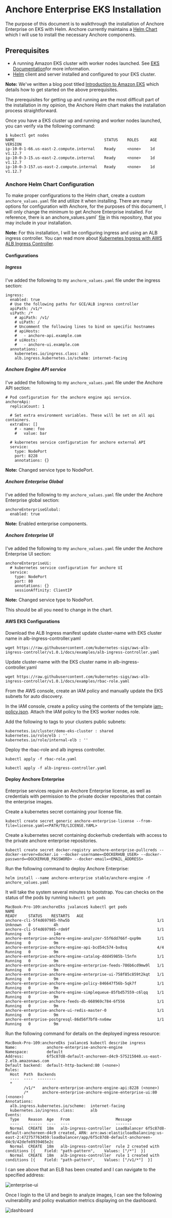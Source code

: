 # Anchore Enterprise EKS Installation

The purpose of this document is to walkthrough the installation of Anchore Enterprise on EKS with Helm. Anchore currently maintains a [Helm Chart](https://github.com/helm/charts/tree/master/stable/anchore-engine) which I will use to install the necessary Anchore components. 

## Prerequisites

- A running Amazon EKS cluster with worker nodes launched. See [EKS Documentation](https://docs.aws.amazon.com/eks/latest/userguide/getting-started.html)for more information.
- [Helm](https://helm.sh/) client and server installed and configured to your EKS cluster.

**Note:** We've written a blog post titled [Introduction to Amazon EKS](https://anchore.com/introduction-to-amazon-eks/) which details how to get started on the above prerequisites.

The prerequisites for getting up and running are the most difficult part of the installation in my opinion, the Anchore Helm chart makes the installation process straightforward. 

Once you have a EKS cluster up and running and worker nodes launched, you can verify via the following command:

```
$ kubectl get nodes
NAME                                       STATUS    ROLES     AGE       VERSION
ip-10-0-1-66.us-east-2.compute.internal    Ready     <none>    1d        v1.12.7
ip-10-0-3-15.us-east-2.compute.internal    Ready     <none>    1d        v1.12.7
ip-10-0-3-157.us-east-2.compute.internal   Ready     <none>    1d        v1.12.7
```

### Anchore Helm Chart Configuration

To make proper configurations to the Helm chart, create a custom `anchore_values.yaml` file and utilize it when installing. There are many options for configuration with Anchore, for the purposes of this document, I will only change the minimum to get Anchore Enterprise installed. For reference, there is an anchore_values.yaml` [file](anchore_values.yaml) in this repository, that you may include in your installation. 

**Note:** For this installation, I will be configuring ingress and using an ALB ingress controller. You can read more about [Kubernetes Ingress with AWS ALB Ingress Controller](https://aws.amazon.com/blogs/opensource/kubernetes-ingress-aws-alb-ingress-controller/).

#### Configurations

##### Ingress

I've added the following to my `anchore_values.yaml` file under the ingress section:

```
ingress:
  enabled: true
  # Use the following paths for GCE/ALB ingress controller
  apiPath: /v1/*
  uiPath: /*
    # apiPath: /v1/
    # uiPath: /
    # Uncomment the following lines to bind on specific hostnames
    # apiHosts:
    #   - anchore-api.example.com
    # uiHosts:
    #   - anchore-ui.example.com
  annotations:
    kubernetes.io/ingress.class: alb
    alb.ingress.kubernetes.io/scheme: internet-facing
```

##### Anchore Engine API service

I've added the following to my `anchore_values.yaml` file under the Anchore API section:

```
# Pod configuration for the anchore engine api service.
anchoreApi:
  replicaCount: 1

  # Set extra environment variables. These will be set on all api containers.
  extraEnv: []
    # - name: foo
    #   value: bar

  # kubernetes service configuration for anchore external API
  service:
    type: NodePort
    port: 8228
    annotations: {}
```

**Note:** Changed service type to NodePort.

##### Anchore Enterprise Global

I've added the following to my `anchore_values.yaml` file under the Anchore Enterprise global section:

```
anchoreEnterpriseGlobal:
  enabled: true
```

**Note:** Enabled enterprise components.

##### Anchore Enterprise UI

I've added the following to my `anchore_values.yaml` file under the Anchore Enterprise UI section:

```
anchoreEnterpriseUi:
  # kubernetes service configuration for anchore UI
  service:
    type: NodePort
    port: 80
    annotations: {}
    sessionAffinity: ClientIP
```

**Note:** Changed service type to NodePort.

This should be all you need to change in the chart. 

#### AWS EKS Configurations

Download the ALB Ingress manifest update cluster-name with EKS cluster name in alb-ingress-controller.yaml

`wget https://raw.githubusercontent.com/kubernetes-sigs/aws-alb-ingress-controller/v1.0.1/docs/examples/alb-ingress-controller.yaml`

Update cluster-name with the EKS cluster name in alb-ingress-controller.yaml

`wget https://raw.githubusercontent.com/kubernetes-sigs/aws-alb-ingress-controller/v1.0.1/docs/examples/rbac-role.yaml`

From the AWS console, create an IAM policy and manually update the EKS subnets for auto discovery.

In the IAM console, create a policy using the contents of the template [iam-policy.json](https://raw.githubusercontent.com/kubernetes-sigs/aws-alb-ingress-controller/v1.0.0/docs/examples/iam-policy.json). Attach the IAM policy to the EKS worker nodes role.

Add the following to tags to your clusters public subnets:

```
kubernetes.io/cluster/demo-eks-cluster : shared
kubernetes.io/role/elb : ''
kubernetes.io/role/internal-elb : ''
```

Deploy the rbac-role and alb ingress controller.

`kubectl apply -f rbac-role.yaml`

`kubectl apply -f alb-ingress-controller.yaml`

#### Deploy Anchore Enterprise

Enterprise services require an Anchore Enterprise license, as well as credentials with permission to the private docker repositories that contain the enterprise images.

Create a kubernetes secret containing your license file.

`kubectl create secret generic anchore-enterprise-license --from-file=license.yaml=<PATH/TO/LICENSE.YAML>`

Create a kubernetes secret containing dockerhub credentials with access to the private anchore enterprise repositories.

`kubectl create secret docker-registry anchore-enterprise-pullcreds --docker-server=docker.io --docker-username=<DOCKERHUB_USER> --docker-password=<DOCKERHUB_PASSWORD> --docker-email=<EMAIL_ADDRESS>`

Run the following command to deploy Anchore Enterprise:

`helm install --name anchore-enterprise stable/anchore-engine -f anchore_values.yaml`

It will take the system several minutes to bootstrap. You can checks on the status of the pods by running `kubectl get pods`

```
MacBook-Pro-109:anchoreEks jvalance$ kubectl get pods
NAME                                                              READY     STATUS    RESTARTS   AGE
anchore-cli-5f4d697985-hhw5b                                      1/1       Unknown   0          4h
anchore-cli-5f4d697985-rdm9f                                      1/1       Running   0          14m
anchore-enterprise-anchore-engine-analyzer-55f6dd766f-qxp9m       1/1       Running   0          9m
anchore-enterprise-anchore-engine-api-bcd54c574-bx8sq             4/4       Running   0          9m
anchore-enterprise-anchore-engine-catalog-ddd45985b-l5nfn         1/1       Running   0          9m
anchore-enterprise-anchore-engine-enterprise-feeds-786b6cd9mw9l   1/1       Running   0          9m
anchore-enterprise-anchore-engine-enterprise-ui-758f85c859t2kqt   1/1       Running   0          9m
anchore-enterprise-anchore-engine-policy-846647f56b-5qk7f         1/1       Running   0          9m
anchore-enterprise-anchore-engine-simplequeue-85fbd57559-c6lqq    1/1       Running   0          9m
anchore-enterprise-anchore-feeds-db-668969c784-6f556              1/1       Running   0          9m
anchore-enterprise-anchore-ui-redis-master-0                      1/1       Running   0          9m
anchore-enterprise-postgresql-86d56f7bf8-nx6mw                    1/1       Running   0          9m
```

Run the following command for details on the deployed ingress resource: 

```
MacBook-Pro-109:anchoreEks jvalance$ kubectl describe ingress
Name:             anchore-enterprise-anchore-engine
Namespace:        default
Address:          6f5c87d8-default-anchoreen-d4c9-575215040.us-east-2.elb.amazonaws.com
Default backend:  default-http-backend:80 (<none>)
Rules:
  Host  Path  Backends
  ----  ----  --------
  *     
        /v1/*   anchore-enterprise-anchore-engine-api:8228 (<none>)
        /*      anchore-enterprise-anchore-engine-enterprise-ui:80 (<none>)
Annotations:
  alb.ingress.kubernetes.io/scheme:  internet-facing
  kubernetes.io/ingress.class:       alb
Events:
  Type    Reason  Age   From                    Message
  ----    ------  ----  ----                    -------
  Normal  CREATE  18m   alb-ingress-controller  LoadBalancer 6f5c87d8-default-anchoreen-d4c9 created, ARN: arn:aws:elasticloadbalancing:us-east-2:472757763459:loadbalancer/app/6f5c87d8-default-anchoreen-d4c9/42defe8939465e2c
  Normal  CREATE  18m   alb-ingress-controller  rule 2 created with conditions [{    Field: "path-pattern",    Values: ["/*"]  }]
  Normal  CREATE  18m   alb-ingress-controller  rule 1 created with conditions [{    Field: "path-pattern",    Values: ["/v1/*"]  }]
```

I can see above that an ELB has been created and I can navigate to the specified address: 

![enterprise-ui](images/enterprise-ui.png)

Once I login to the UI and begin to analyze images, I can see the following vulnerability and policy evaluation metrics displaying on the dashboard. 

![dashboard](images/dashboard.png)